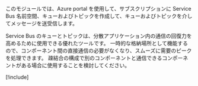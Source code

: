このモジュールでは、Azure portal を使用して、サブスクリプションに Service Bus 名前空間、キューおよびトピックを作成して、キューおよびトピックを介してメッセージを送受信します。

Service Bus のキューとトピックは、分散アプリケーション内の通信の回復力を高めるために使用できる優れたツールです。 一時的な格納場所として機能するので、コンポーネント間の直接通信の必要がなくなり、スムーズに需要のピークを処理できます。 疎結合の構成で別のコンポーネントと通信できるコンポーネントがある場合に使用することを検討してください。

[!include[](../../../includes/azure-sandbox-cleanup.md)]